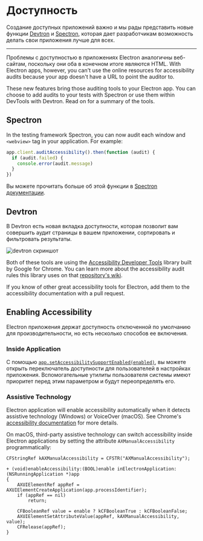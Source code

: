 # Доступность

Создание доступных приложений важно и мы рады представить новые функции [Devtron](https://electronjs.org/devtron) и [Spectron](https://electronjs.org/spectron), которая дает разработчикам возможность делать свои приложения лучше для всех.

* * *

Проблемы с доступностью в приложениях Electron аналогичны веб-сайтам, поскольку они оба в конечном итоге являются HTML. With Electron apps, however, you can't use the online resources for accessibility audits because your app doesn't have a URL to point the auditor to.

These new features bring those auditing tools to your Electron app. You can choose to add audits to your tests with Spectron or use them within DevTools with Devtron. Read on for a summary of the tools.

## Spectron

In the testing framework Spectron, you can now audit each window and `<webview>` tag in your application. For example:

```javascript
app.client.auditAccessibility().then(function (audit) {
  if (audit.failed) {
    console.error(audit.message)
  }
})
```

Вы можете прочитать больше об этой функции в [Spectron документации](https://github.com/electron/spectron#accessibility-testing).

## Devtron

В Devtron есть новая вкладка доступности, которая позволит вам совершить аудит страницы в вашем приложении, сортировать и фильтровать результаты.

![devtron скриншот](https://cloud.githubusercontent.com/assets/1305617/17156618/9f9bcd72-533f-11e6-880d-389115f40a2a.png)

Both of these tools are using the [Accessibility Developer Tools](https://github.com/GoogleChrome/accessibility-developer-tools) library built by Google for Chrome. You can learn more about the accessibility audit rules this library uses on that [repository's wiki](https://github.com/GoogleChrome/accessibility-developer-tools/wiki/Audit-Rules).

If you know of other great accessibility tools for Electron, add them to the accessibility documentation with a pull request.

## Enabling Accessibility

Electron приложения держат доступность отключенной по умолчанию для производительности, но есть несколько способов ее включения.

### Inside Application

С помощью [`app.setAccessibilitySupportEnabled(enabled)`](../api/app.md#appsetaccessibilitysupportenabledenabled-macos-windows), вы можете открыть переключатель доступности для пользователей в настройках приложения. Вспомогательные утилиты пользователя системы имеют приоритет перед этим параметром и будут переопределять его.

### Assistive Technology

Electron application will enable accessibility automatically when it detects assistive technology (Windows) or VoiceOver (macOS). See Chrome's [accessibility documentation](https://www.chromium.org/developers/design-documents/accessibility#TOC-How-Chrome-detects-the-presence-of-Assistive-Technology) for more details.

On macOS, third-party assistive technology can switch accessibility inside Electron applications by setting the attribute `AXManualAccessibility` programmatically:

```objc
CFStringRef kAXManualAccessibility = CFSTR("AXManualAccessibility");

+ (void)enableAccessibility:(BOOL)enable inElectronApplication:(NSRunningApplication *)app
{
    AXUIElementRef appRef = AXUIElementCreateApplication(app.processIdentifier);
    if (appRef == nil)
        return;

    CFBooleanRef value = enable ? kCFBooleanTrue : kCFBooleanFalse;
    AXUIElementSetAttributeValue(appRef, kAXManualAccessibility, value);
    CFRelease(appRef);
}
```